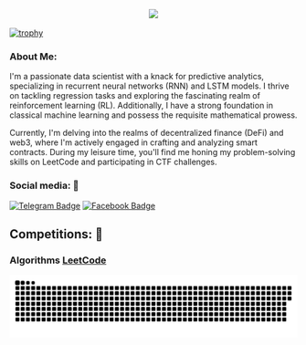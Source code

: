 <p align="center">
  <img alig src="https://github-profile-trophy.vercel.app/?username=nhanngocduong&column=8&rank=SSS,SS,S,AAA,AA,A,B,C" />
</p>



[![trophy](https://github-profile-trophy.vercel.app/?username=nhanngocduong&title=Stars,Followers,Commits,Repositories,MultipleLang,PullRequest&theme=onedark)](https://github.com/ryo-ma/github-profile-trophy)
 
### About Me:    
I'm a passionate data scientist with a knack for predictive analytics, specializing in recurrent neural networks (RNN) and LSTM models. I thrive on tackling regression tasks and exploring the fascinating realm of reinforcement learning (RL). Additionally, I have a strong foundation in classical machine learning and possess the requisite mathematical prowess.

Currently, I'm delving into the realms of decentralized finance (DeFi) and web3, where I'm actively engaged in crafting and analyzing smart contracts. During my leisure time, you'll find me honing my problem-solving skills on LeetCode and participating in CTF challenges.
      
   
### Social media: 📡    
<!-- Join me on Telegram, where I share insights, victories, and even the occasional setback. Embrace the cyberpunk ethos with me.  -->

[![Telegram Badge](https://img.shields.io/badge/Telegram-blue?style=for-the-badge&logo=telegram&logoColor=white)](https://t.me/nhanngocduong)
[![Facebook Badge](https://img.shields.io/badge/Facebook-blue?style=for-the-badge&logo=facebook&logoColor=white)](https://www.facebook.com/nhanngocduong97)

## Competitions: 🥇

### Algorithms [LeetCode](https://leetcode.com/nhanngocduong/)



<p align="center">
 <img width="1000" src="assets/github-snake.svg" alt="snake"/>
</p>

